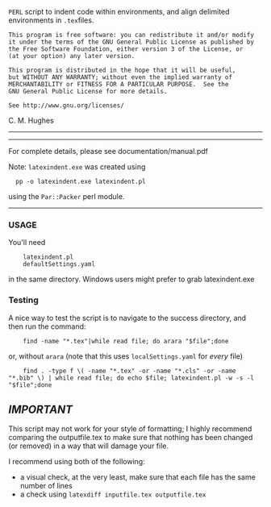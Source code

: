 `PERL` script to indent code within environments, and align delimited 
environments in `.tex`files.

    This program is free software: you can redistribute it and/or modify
    it under the terms of the GNU General Public License as published by
    the Free Software Foundation, either version 3 of the License, or
    (at your option) any later version.
    
    This program is distributed in the hope that it will be useful,
    but WITHOUT ANY WARRANTY; without even the implied warranty of
    MERCHANTABILITY or FITNESS FOR A PARTICULAR PURPOSE.  See the
    GNU General Public License for more details.
    
    See http://www.gnu.org/licenses/

C. M. Hughes

---
---

For complete details, please see documentation/manual.pdf

Note: `latexindent.exe` was created using 

      pp -o latexindent.exe latexindent.pl

using the `Par::Packer` perl module.

---

### USAGE

You'll need

        latexindent.pl
        defaultSettings.yaml

in the same directory. Windows users might prefer to grab latexindent.exe

### Testing

A nice way to test the script is to navigate to the success 
directory, and then run the command:

        find -name "*.tex"|while read file; do arara "$file";done

or, without `arara` (note that this uses `localSettings.yaml` for *every* file)

        find . -type f \( -name "*.tex" -or -name "*.cls" -or -name "*.bib" \) | while read file; do echo $file; latexindent.pl -w -s -l "$file";done

## *IMPORTANT*

This script may not work for your style of formatting; I highly 
recommend comparing the outputfile.tex to make sure that 
nothing has been changed (or removed) in a way that will damage
your file.

I recommend using both of the following:
* a visual check, at the very least, make sure that 
      each file has the same number of lines
* a check using `latexdiff inputfile.tex outputfile.tex`
